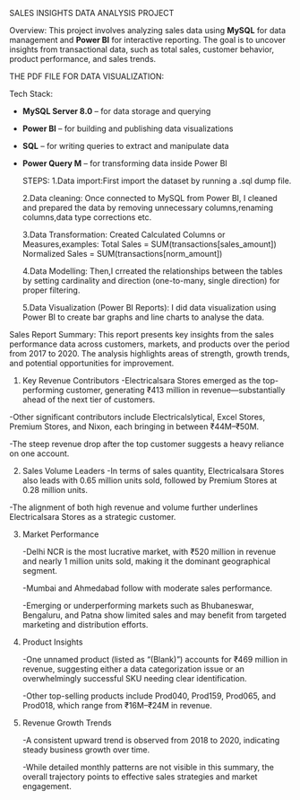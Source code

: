 SALES INSIGHTS DATA ANALYSIS PROJECT

 Overview:
This project involves analyzing sales data using **MySQL** for data management and **Power BI** for interactive reporting. The goal is to uncover insights from transactional data, such as total sales, customer behavior, product performance, and sales trends.

 THE PDF FILE FOR DATA VISUALIZATION: 
 
Tech Stack:
- **MySQL Server 8.0** – for data storage and querying
- **Power BI** – for building and publishing data visualizations
- **SQL** – for writing queries to extract and manipulate data
- **Power Query M** – for transforming data inside Power BI

  STEPS:
  1.Data import:First import the dataset by running a .sql dump file.
  
  2.Data cleaning: Once connected to MySQL from Power BI, I cleaned and prepared the data by removing unnecessary columns,renaming columns,data type corrections etc.
  
  3.Data Transformation: Created Calculated Columns or Measures,examples: Total Sales = SUM(transactions[sales_amount])
                                                                          Normalized Sales = SUM(transactions[norm_amount])
  
  4.Data Modelling: Then,I crreated the relationships between the tables by setting cardinality and direction (one-to-many, single direction) for proper filtering.
  
  5.Data Visualization (Power BI Reports): I did data visualization using Power BI to create bar graphs and line charts to analyse the data.


Sales Report Summary:
This report presents key insights from the sales performance data across customers, markets, and products over the period from 2017 to 2020. The analysis highlights areas of strength, growth trends, and potential opportunities for improvement.

1. Key Revenue Contributors
  -Electricalsara Stores emerged as the top-performing customer, generating ₹413 million in revenue—substantially ahead of the next tier of customers.

  -Other significant contributors include Electricalslytical, Excel Stores, Premium Stores, and Nixon, each bringing in between ₹44M–₹50M.

  -The steep revenue drop after the top customer suggests a heavy reliance on one account.

2. Sales Volume Leaders
  -In terms of sales quantity, Electricalsara Stores also leads with 0.65 million units sold, followed by Premium Stores at 0.28 million units.

  -The alignment of both high revenue and volume further underlines Electricalsara Stores as a strategic customer.

3. Market Performance
   
   -Delhi NCR is the most lucrative market, with ₹520 million in revenue and nearly 1 million units sold, making it the dominant geographical segment.

   -Mumbai and Ahmedabad follow with moderate sales performance.

   -Emerging or underperforming markets such as Bhubaneswar, Bengaluru, and Patna show limited sales and may benefit from targeted marketing and distribution 
   efforts.

4. Product Insights
   
   -One unnamed product (listed as “(Blank)”) accounts for ₹469 million in revenue, suggesting either a data categorization issue or an overwhelmingly successful 
    SKU needing clear identification.

   -Other top-selling products include Prod040, Prod159, Prod065, and Prod018, which range from ₹16M–₹24M in revenue.

5. Revenue Growth Trends
    
   -A consistent upward trend is observed from 2018 to 2020, indicating steady business growth over time.

   -While detailed monthly patterns are not visible in this summary, the overall trajectory points to effective sales strategies and market engagement.
